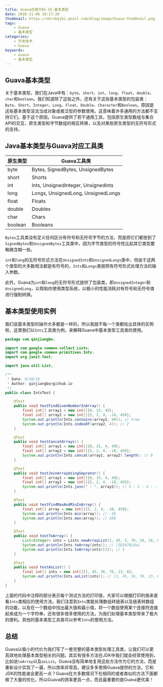 ```yaml
---
title: Guava优美代码-15-基本类型
date: 2016-11-06 19:17:20
thumbnail: https://obrxbqjbi.qnssl.com/blog/image/Guava-thumbnail.png
tags:
	- Guava
	- 基本类型
categories:
	- 开发技术
	- Guava
keywords:
	- Guava
	- 基本类型
---
```

## Guava基本类型
关于基本类型，我们在Java中有：`byte`、`short`、`int`、`long`、`float`、`double`、`char`和`boolean`。我们知道除了这些之外，还有关于这些基本类型的包装类：`Byte`、`Short`、`Integer`、`Long`、`Float`、`Double`、`Character`和`Boolean`。原因是这些基本类型没法当成对象或者泛型的参数使用。这意味着许多通用的方法都不支持它们。基于这个原因，Guava提供了若干通用工具，包括原生类型数组与集合API的交互，原生类型和字节数组的相互转换，以及对某些原生类型的无符号形式的支持。

## Java基本类型与Guava对应工具类
|原生类型	|Guava工具类|
|----------|-------------|
|byte	|Bytes, SignedBytes, UnsignedBytes|
|short	|Shorts|
|int	|Ints, UnsignedInteger, UnsignedInts|
|long	|Longs, UnsignedLong, UnsignedLongs|
|float	|Floats|
|double	|Doubles|
|char	|Chars|
|boolean	|Booleans|

`Bytes`工具类没有定义任何区分有符号和无符号字节的方法，而是把它们都放到了`SignedBytes`和`UnsignedBytes`工具类中，因为字节类型的符号性比起其它类型要略微含糊一些。

`int`和`long`的无符号形式方法在`UnsignedInts`和`UnsignedLongs`类中，但由于这两个类型的大多数用法都是有符号的，`Ints`和`Longs`类按照有符号形式处理方法的输入参数。

此外，Guava为`int`和`long`的无符号形式提供了包装类，即`UnsignedInteger`和`UnsignedLong`，以帮助你使用类型系统，以极小的性能消耗对有符号和无符号值进行强制转换。

## 基本类型使用实例
我们说基本类型的操作大多都是一样的，所以我就不每一个类都给出具体的实例啦，这里我们以`Ints`工具类为例，来解释Guava中基本类型工具类的使用。

``` java
package com.qinjiangbo;

import com.google.common.collect.Lists;
import com.google.common.primitives.Ints;
import org.junit.Test;

import java.util.List;

/**
 * Date: 9/20/16
 * Author: qinjiangbo@github.io
 */
public class IntsTest {

    @Test
    public void testFindGivenNumberInArray() {
        final int[] array1 = new int[]{0, 15, 49};
        final int[] array2 = new int[]{5, 2, 4, -18, 450};
        System.out.println(Ints.contains(array1, 49)); // true
        System.out.println(Ints.indexOf(array2, 4)); // 2
    }

    @Test
    public void testConcatArrays() {
        final int[] array1 = new int[]{0, 15, 4, 49};
        final int[] array2 = new int[]{5, 2, 4, -18, 450};
        System.out.println(Ints.concat(array1, array2).length); // 9
    }

    @Test
    public void testJoinArrayUsingSeprator() {
        final int[] array1 = new int[]{0, 15, 4, 49};
        final int[] array2 = new int[]{5, 2, 4, -18, 450};
        System.out.println(Ints.join(" : ", array2)); // 5 : 2 : 4 : -18 : 450
    }

    @Test
    public void testFindMaxAndMinInArray() {
        final int[] array = new int[]{5, 2, 4, -18, 450};
        System.out.println(Ints.min(array)); // -18
        System.out.println(Ints.max(array)); // 450
    }

    @Test
    public void testToArray() {
        List<Integer> ints = Lists.newArrayList(1, 45, 5, 76, 34, 26, 68);
        System.out.println(Ints.toArray(ints)); // [I@1b701da1
        System.out.println(Ints.toArray(ints)[2]); // 5
    }

    @Test
    public void testAsList() {
        final int[] ints = new int[]{1, 45, 36, 76, 23, 6};
        System.out.println(Ints.asList(ints)); // [1, 45, 36, 76, 23, 6]
    }
}

```

上面的代码中注释的部分表示每个测试方法的打印值，大家可以根据打印的值来查看`Ints`类相应的使用方法。我们注意到`Ints`类能处理数组转链表以及链表转数组的功能，以及在一个数组中找出最大值和最小值，将一个数组使用某个连接符连接起来成为一个字符串，还有很多很多使用的方法。为我们处理基本类型带来了极大的便利。其他的基本类型工具类可以参考`Ints`的使用方法。

## 总结
Guava以极小的代价为我们写了一套完整的基本类型处理工具类，让我们可以更高效地处理基本类型相关的问题。其实有很多方法在JDK中我们就会经常使用到，比如说`toArray`以及`asList`。Guava没有简单地复用这些方法作为它的方法，而是重新设计实现了一遍，所以效率非常高，建议多多使用Guava提供的方法，它和JDK的性能谁会更高一点？Guava在大多数情况下在相同的或者类似的方法下面都做了大量的优化，所以Guava的效率更高一点，而且最重要的是Guava更优美！